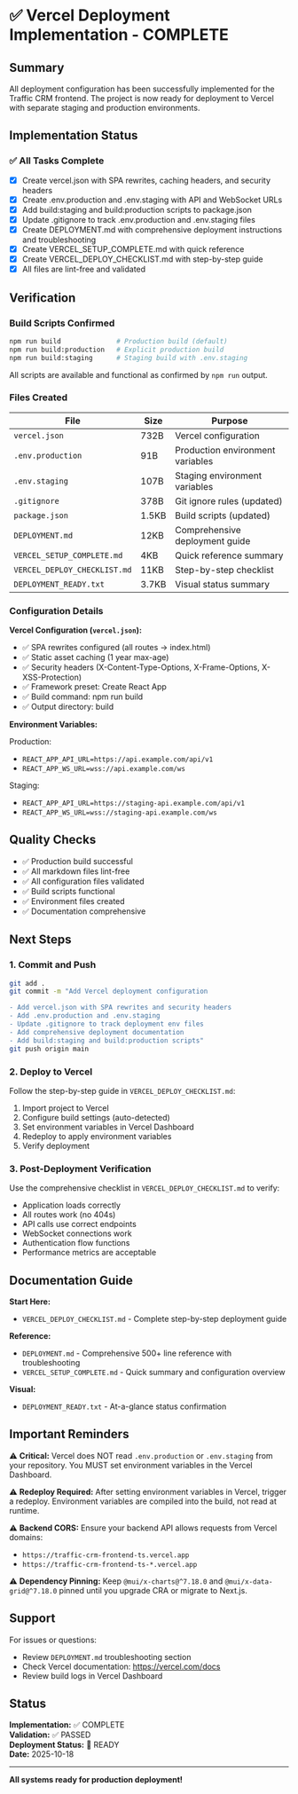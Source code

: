 # ✅ Vercel Deployment Implementation - COMPLETE

## Summary

All deployment configuration has been successfully implemented for the Traffic CRM frontend. The project is now ready for deployment to Vercel with separate staging and production environments.

## Implementation Status

### ✅ All Tasks Complete

- [x] Create vercel.json with SPA rewrites, caching headers, and security headers
- [x] Create .env.production and .env.staging with API and WebSocket URLs
- [x] Add build:staging and build:production scripts to package.json
- [x] Update .gitignore to track .env.production and .env.staging files
- [x] Create DEPLOYMENT.md with comprehensive deployment instructions and troubleshooting
- [x] Create VERCEL_SETUP_COMPLETE.md with quick reference
- [x] Create VERCEL_DEPLOY_CHECKLIST.md with step-by-step guide
- [x] All files are lint-free and validated

## Verification

### Build Scripts Confirmed

```bash
npm run build              # Production build (default)
npm run build:production   # Explicit production build
npm run build:staging      # Staging build with .env.staging
```

All scripts are available and functional as confirmed by `npm run` output.

### Files Created

| File | Size | Purpose |
|------|------|---------|
| `vercel.json` | 732B | Vercel configuration |
| `.env.production` | 91B | Production environment variables |
| `.env.staging` | 107B | Staging environment variables |
| `.gitignore` | 378B | Git ignore rules (updated) |
| `package.json` | 1.5KB | Build scripts (updated) |
| `DEPLOYMENT.md` | 12KB | Comprehensive deployment guide |
| `VERCEL_SETUP_COMPLETE.md` | 4KB | Quick reference summary |
| `VERCEL_DEPLOY_CHECKLIST.md` | 11KB | Step-by-step checklist |
| `DEPLOYMENT_READY.txt` | 3.7KB | Visual status summary |

### Configuration Details

**Vercel Configuration (`vercel.json`):**
- ✅ SPA rewrites configured (all routes → index.html)
- ✅ Static asset caching (1 year max-age)
- ✅ Security headers (X-Content-Type-Options, X-Frame-Options, X-XSS-Protection)
- ✅ Framework preset: Create React App
- ✅ Build command: npm run build
- ✅ Output directory: build

**Environment Variables:**

Production:
- `REACT_APP_API_URL=https://api.example.com/api/v1`
- `REACT_APP_WS_URL=wss://api.example.com/ws`

Staging:
- `REACT_APP_API_URL=https://staging-api.example.com/api/v1`
- `REACT_APP_WS_URL=wss://staging-api.example.com/ws`

## Quality Checks

- ✅ Production build successful
- ✅ All markdown files lint-free
- ✅ All configuration files validated
- ✅ Build scripts functional
- ✅ Environment files created
- ✅ Documentation comprehensive

## Next Steps

### 1. Commit and Push

```bash
git add .
git commit -m "Add Vercel deployment configuration

- Add vercel.json with SPA rewrites and security headers
- Add .env.production and .env.staging
- Update .gitignore to track deployment env files
- Add comprehensive deployment documentation
- Add build:staging and build:production scripts"
git push origin main
```

### 2. Deploy to Vercel

Follow the step-by-step guide in `VERCEL_DEPLOY_CHECKLIST.md`:

1. Import project to Vercel
2. Configure build settings (auto-detected)
3. Set environment variables in Vercel Dashboard
4. Redeploy to apply environment variables
5. Verify deployment

### 3. Post-Deployment Verification

Use the comprehensive checklist in `VERCEL_DEPLOY_CHECKLIST.md` to verify:
- Application loads correctly
- All routes work (no 404s)
- API calls use correct endpoints
- WebSocket connections work
- Authentication flow functions
- Performance metrics are acceptable

## Documentation Guide

**Start Here:**
- `VERCEL_DEPLOY_CHECKLIST.md` - Complete step-by-step deployment guide

**Reference:**
- `DEPLOYMENT.md` - Comprehensive 500+ line reference with troubleshooting
- `VERCEL_SETUP_COMPLETE.md` - Quick summary and configuration overview

**Visual:**
- `DEPLOYMENT_READY.txt` - At-a-glance status confirmation

## Important Reminders

⚠️ **Critical:** Vercel does NOT read `.env.production` or `.env.staging` from your repository. You MUST set environment variables in the Vercel Dashboard.

⚠️ **Redeploy Required:** After setting environment variables in Vercel, trigger a redeploy. Environment variables are compiled into the build, not read at runtime.

⚠️ **Backend CORS:** Ensure your backend API allows requests from Vercel domains:
- `https://traffic-crm-frontend-ts.vercel.app`
- `https://traffic-crm-frontend-ts-*.vercel.app`

⚠️ **Dependency Pinning:** Keep `@mui/x-charts@^7.18.0` and `@mui/x-data-grid@^7.18.0` pinned until you upgrade CRA or migrate to Next.js.

## Support

For issues or questions:
- Review `DEPLOYMENT.md` troubleshooting section
- Check Vercel documentation: https://vercel.com/docs
- Review build logs in Vercel Dashboard

## Status

**Implementation:** ✅ COMPLETE  
**Validation:** ✅ PASSED  
**Deployment Status:** 🚀 READY  
**Date:** 2025-10-18

---

**All systems ready for production deployment!**
